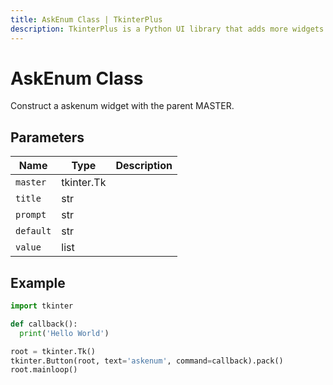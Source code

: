 ```yaml
---
title: AskEnum Class | TkinterPlus
description: TkinterPlus is a Python UI library that adds more widgets to Tkinter
---
```


# AskEnum Class

Construct a askenum widget with the parent MASTER.

## Parameters

| Name      | Type       | Description |
| --------- | ---------- | ----------- |
| `master`  | tkinter.Tk |             |
| `title`   | str        |             |
| `prompt`  | str        |             |
| `default` | str        |             |
| `value`   | list       |             |

## Example

```py
import tkinter

def callback():
  print('Hello World')

root = tkinter.Tk()
tkinter.Button(root, text='askenum', command=callback).pack()
root.mainloop()
```
